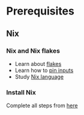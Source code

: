# Prerequisites

## Nix

### Nix and Nix flakes

- Learn about [flakes](https://github.com/br4ch1st0chr0n3/the-little-things#flakes)
- Learn how to [pin inputs](https://nixos.org/manual/nix/unstable/command-ref/new-cli/nix3-flake.html#flake-references)
- Study [Nix language](https://nixos.wiki/wiki/Overview_of_the_Nix_Language)

### Install Nix

Complete all steps from [here](InstallNix.md)
